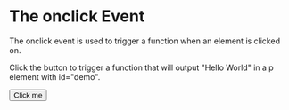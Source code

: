 <h1>The onclick Event</h1>

<p>The onclick event is used to trigger a function when an element is clicked on.</p>

<p>Click the button to trigger a function that will output "Hello World" in a p element with id="demo".</p>

<button onclick="myFunction()">Click me</button>

<p id="demo"></p>

<script>
function myFunction() {
  document.getElementById("demo").innerHTML = "Hello World";
}
</script>
